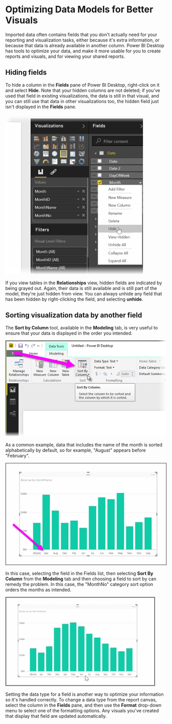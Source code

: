 <properties
   pageTitle="Optimizing Data Models"
   description="Make creating and viewing visuals easier with optimized models"
   services="powerbi"
   documentationCenter=""
   authors="davidiseminger"
   manager="mblythe"
   backup=""
   editor=""
   tags=""
   qualityFocus="no"
   qualityDate=""
   featuredVideoId="tDcrfnjjlgk"
   featuredVideoThumb=""
   courseDuration="8m"/>

<tags
   ms.service="powerbi"
   ms.devlang="NA"
   ms.topic="article"
   ms.tgt_pltfrm="NA"
   ms.workload="powerbi"
   ms.date="03/28/2016"
   ms.author="davidi"/>

# Optimizing Data Models for Better Visuals

Imported data often contains fields that you don't actually need for your reporting and visualization tasks, either because it's extra information, or because that data is already available in another column. Power BI Desktop has tools to optimize your data, and make it more usable for you to create reports and visuals, and for viewing your shared reports.

## Hiding fields

To hide a column in the **Fields** pane of Power BI Desktop, right-click on it and select **Hide**. Note that your hidden columns are not deleted; if you've used that field in existing visualizations, the data is still in that visual, and you can still use that data in other visualizations too, the hidden field just isn't displayed in the **Fields** pane.

![](media/powerbi-learning-2-4-optimize-data-models/2-4_1.png)

If you view tables in the **Relationships** view, hidden fields are indicated by being grayed out. Again, their data is still available and is still part of the model, they're just hidden from view. You can always unhide any field that has been hidden by right-clicking the field, and selecting **unhide**.

## Sorting visualization data by another field

The **Sort by Column** tool, available in the **Modeling** tab, is very useful to ensure that your data is displayed in the order you intended.

![](media/powerbi-learning-2-4-optimize-data-models/2-4_2.png)


As a common example, data that includes the name of the month is sorted alphabetically by default, so for example, "August"  appears before "February".

![](media/powerbi-learning-2-4-optimize-data-models/2-4_3.png)

In this case, selecting the field in the Fields list, then selecting **Sort By Column** from the **Modeling** tab and then choosing a field to sort by can remedy the problem. In this case, the "MonthNo" category sort option orders the months as intended.

![](media/powerbi-learning-2-4-optimize-data-models/2-4_4.png)


Setting the data type for a field is another way to optimize your information so it's handled correctly. To change a data type from the report canvas, select the column in the **Fields** pane, and then use the **Format** drop-down menu to select one of the formatting options. Any visuals you've created that display that field are updated automatically.
